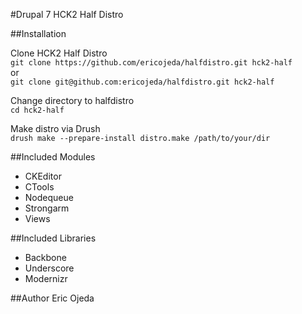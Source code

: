#Drupal 7 HCK2 Half Distro

##Installation
 
Clone HCK2 Half Distro  
`git clone https://github.com/ericojeda/halfdistro.git hck2-half`  
or  
`git clone git@github.com:ericojeda/halfdistro.git hck2-half`
  
 Change directory to halfdistro  
`cd hck2-half`

Make distro via Drush  
`drush make --prepare-install distro.make /path/to/your/dir`
 
##Included Modules  
  
* CKEditor
* CTools
* Nodequeue
* Strongarm
* Views

##Included Libraries
* Backbone
* Underscore
* Modernizr
    
##Author
Eric Ojeda
